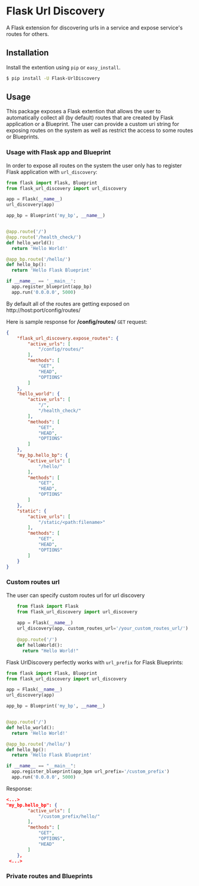 # Flask Url Discovery

A Flask extension for discovering urls in a service and expose service's routes for others.

## Installation

Install the extention using ``pip`` or ``easy_install``.

```bash
$ pip install -U Flask-UrlDiscovery
```

## Usage

This package exposes a Flask extention that allows the user to automatically collect all (by default) routes that are created by Flask application or a Blueprint. The user can provide a custom uri string for exposing routes on the system as well as restrict the access to some routes or Blueprints.


### Usage with Flask app and Blueprint

In order to expose all routes on the system the user only has to register Flask application with ```url_discovery```:

```python
from flask import Flask, Blueprint
from flask_url_discovery import url_discovery

app = Flask(__name__)
url_discovery(app)

app_bp = Blueprint('my_bp', __name__)


@app.route('/')
@app.route('/health_check/')
def hello_world():
  return 'Hello World!'

@app_bp.route('/hello/')
def hello_bp():
  return 'Hello Flask Blueprint'

if __name__ == '__main__':
  app.register_blueprint(app_bp)
  app.run('0.0.0.0', 5000)
```

By default all of the routes are getting exposed on http://host:port/config/routes/

Here is sample response for **/config/routes/**  ```GET``` request:

```json
{
    "flask_url_discovery.expose_routes": {
        "active_urls": [
            "/config/routes/"
        ],
        "methods": [
            "GET",
            "HEAD",
            "OPTIONS"
        ]
    },
    "hello_world": {
        "active_urls": [
            "/",
            "/health_check/"
        ],
        "methods": [
            "GET",
            "HEAD",
            "OPTIONS"
        ]
    },
    "my_bp.hello_bp": {
        "active_urls": [
            "/hello/"
        ],
        "methods": [
            "GET",
            "HEAD",
            "OPTIONS"
        ]
    },
    "static": {
        "active_urls": [
            "/static/<path:filename>"
        ],
        "methods": [
            "GET",
            "HEAD",
            "OPTIONS"
        ]
    }
}
```

### Custom routes url

The user can specify custom routes url for url discovery

```python
    from flask import Flask
    from flask_url_discovery import url_discovery
    
    app = Flask(__name__)
    url_discovery(app, custom_routes_url='/your_custom_routes_url/')
    
    @app.route('/')
    def helloWorld():
      return "Hello World!"
```

Flask UrlDiscovery perfectly works with ```url_prefix``` for Flask Blueprints:

```python
from flask import Flask, Blueprint
from flask_url_discovery import url_discovery

app = Flask(__name__)
url_discovery(app)

app_bp = Blueprint('my_bp', __name__)


@app.route('/')
def hello_world():
  return 'Hello World!'

@app_bp.route('/hello/')
def hello_bp():
  return 'Hello Flask Blueprint'

if __name__ == "__main__":
  app.register_blueprint(app_bpm url_prefix='/custom_prefix')
  app.run('0.0.0.0', 5000)
```

Response:
```json
<...>
"my_bp.hello_bp": {
        "active_urls": [
            "/custom_prefix/hello/"
        ],
        "methods": [
            "GET",
            "OPTIONS",
            "HEAD"
        ]
    },
 <...>
```

### Private routes and Blueprints


